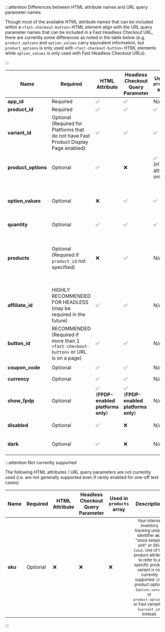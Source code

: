 <!---100% wisdth styling for 6 columns:  Name | Required | HTML Attribute | Headless Checkout Query Parameter | Used in `products` array | Description --->
<style>
table th:first-of-type {
    width: 15%;
}
table th:nth-of-type(2) {
    width: 10%;
}
table th:nth-of-type(3) {
    width: 10%;
}
table th:nth-of-type(4) {
    width: 10%;
}
table th:nth-of-type(5) {
    width: 10%;
}
table th:nth-of-type(6) {
    width: 45%;
}
table td:nth-of-type(6) {
    font-size: 13px;
}
</style>

:::attention Differences between HTML attribute names and URL query parameter names

Though most of the available HTML attribute names that can be included within a `<fast-checkout-button>` HTML element align with the URL query parameter names that can be included in a Fast Headless Checkout URL, there are currently some differences as noted in the table below (e.g. `product_options` and `option_values` carry equivalent information, but `product_options` is only used with `<fast-checkout-button>` HTML elements while `option_values` is only used with Fast Headless Checkout URLs).

:::

| Name                | Required                                                                                | HTML Attribute                          | Headless Checkout Query Parameter       | Used in `products` array    | Description                                                                                                                                                                                                                                                                                                                                                                                                                                                                                                                                                                                                                                                                                                                                                                                                                                                                                                                                                                                                                                   |
| ------------------- | --------------------------------------------------------------------------------------- | --------------------------------------- | --------------------------------------- | --------------------------- | --------------------------------------------------------------------------------------------------------------------------------------------------------------------------------------------------------------------------------------------------------------------------------------------------------------------------------------------------------------------------------------------------------------------------------------------------------------------------------------------------------------------------------------------------------------------------------------------------------------------------------------------------------------------------------------------------------------------------------------------------------------------------------------------------------------------------------------------------------------------------------------------------------------------------------------------------------------------------------------------------------------------------------------------- |
| **app_id**          | Required                                                                                | ✅                                      | ✅                                      | N/A                         | Your Fast app ID (`app_id`) that you were provided during Fast Seller onboarding.                                                                                                                                                                                                                                                                                                                                                                                                                                                                                                                                                                                                                                                                                                                                                                                                                                                                                                                                                             |
| **product_id**      | Required                                                                                | ✅                                      | ✅                                      | ✅                          | The product ID (`product_id`) of the product being provided for purchase.                                                                                                                                                                                                                                                                                                                                                                                                                                                                                                                                                                                                                                                                                                                                                                                                                                                                                                                                                                     |
| **variant_id**      | Optional<br>(Required for Platforms that do not have Fast Product Display Page enabled) | ✅                                      | ✅                                      | ✅                          | The Variant ID (`variant_id`) unique sub-identifier for a specific variant of a product. A `variant_id` should exactly match to one `product_id` in combination with a specific set of `product_options`/`option_values` (e.g. a specific shoe, in a specific size, with a specific color, etc.). Please note that `product_options`/`option_values` may be the preferred method for specifying a product variant depending on platform.                                                                                                                                                                                                                                                                                                                                                                                                                                                                                                                                                                                                      |
| **product_options** | Optional                                                                                | ✅                                      | ❌                                      | ✅<br>(HTML attribute only) | The product options (`product_options`) attribute for the `<fast-checkout-button>` HTML element are a set of configurations that further describe the product being ordered. Must be provided as a key:value map (where each key represents a selected option and each value represents the value for that option). Can be provided as a comma-separated list if linking to a single product, or formatted as a valid JSON object if linking to one or more products within a `products` array. The data contained is equivalent to the data contained within `option_values` Fast Headless Checkout URL query parameter.                                                                                                                                                                                                                                                                                                                                                                                                                     |
| **option_values**   | Optional                                                                                | ❌                                      | ✅                                      | ✅                          | The product options (`option_values`) for Fast Headless Checkout URLs are a set of configurations that further describe the product being ordered. Must be provided as a key:value map (where each key represents a selected option and each value represents the value for that option). Can be provided as a comma-separated list if linking to a single product (i.e. when providing a single `product_id`). Alternatively can be formatted as a valid JSON object if linking to one or more products within a `products` array. The data contained is equivalent to data contained within the `product_options` `<fast-checkout-button>` HTML attribute.                                                                                                                                                                                                                                                                                                                                                                                  |
| **quantity**        | Optional                                                                                | ✅                                      | ✅                                      | ✅                          | The number of items to be purchased. Can be provided as the quantity for a single product (`product_id`) or as the quanitty for each products specified in a `products` array. Will default to 1 if not specified.                                                                                                                                                                                                                                                                                                                                                                                                                                                                                                                                                                                                                                                                                                                                                                                                                            |
| **products**        | Optional<br>(Required if `product_id` not specified)                                    | ❌                                      | ✅                                      | N/A                         | (**ONLY APPLICABLE TO FAST HEADLESS CHECKOUT URLs**) If you are attempting to share a link with multiple included products (e.g. a costume or other outfit with multiple pieces, a furniture set composed of separate pieces, or other "recipes" that include multiple products), you can specify an array of `products` instead of a single product (`product_id`). Each product in the array needs to be included as an a valid JSON object, with each object separated by commas. If FPDP is enabled for your platform, then only required field for each product is `products[].product_id`. If FDPD is not enabled for your platform, you will need to link to each specific product variant--either by specifying each product ID (`products[].product_id`) along with all relevant product options (`products[].option_values[{"option_id":"PRODUCT_OPTION_ID","option_value":"PRODUCT_OPTION_VALUE"}])`), or by specifying each product ID (`products[].product_id`) along with its associated variant ID (`products[].variant_id)`). |
| **affiliate_id**    | HIGHLY RECOMMENDED FOR HEADLESS<br>(may be required in the future)                      | ✅                                      | ✅                                      | N/A                         | A unique identifier of an affiliate (`affiliate_id`) for your store. Use this if purchases through this button should be linked to an affiliate.                                                                                                                                                                                                                                                                                                                                                                                                                                                                                                                                                                                                                                                                                                                                                                                                                                                                                              |
| **button_id**       | RECOMMENDED<br>(Required if more than 1 `<fast-checkout-button>` or URL is on a page)   | ✅                                      | ✅                                      | N/A                         | A unique identifier for a given button (`button_id`). This is useful for helping to identify the origin of a Fast Headless Checkout. Button IDs should be unique when several <fast-checkout-button> elements or Fast Headless Checkout URLs are present on the same page.                                                                                                                                                                                                                                                                                                                                                                                                                                                                                                                                                                                                                                                                                                                                                                    |
| **coupon_code**     | Optional                                                                                | ✅                                      | ✅                                      | N/A                         | A valid coupon code (`coupon_code`) for the purchase, automatically applied for all users that click the provided `<fast-checkout-button>` or otherwise visit the given Fast Headless Checkout URL.                                                                                                                                                                                                                                                                                                                                                                                                                                                                                                                                                                                                                                                                                                                                                                                                                                           |
| **currency**        | Optional                                                                                | ✅                                      | ✅                                      | N/A                         | String value of the currency for the purchase that follows the 3-character [ISO 4217 convention](https://en.wikipedia.org/wiki/ISO_4217) (e.g. "USD" for the US Dollar, "GBP" for Pound Sterling, "AUD" for the Australian Dollar, etc.).                                                                                                                                                                                                                                                                                                                                                                                                                                                                                                                                                                                                                                                                                                                                                                                                     |
| **show_fpdp**       | Optional                                                                                | ✅<br>(**FPDP-enabled platforms only**) | ✅<br>(**FPDP-enabled platforms only**) | N/A                         | (**ONLY APPLICABLE TO FPDP-ENABLED PLATFORMS**) If included within a Fast Headless Checkout URL, the `show_fpdp` boolean will force the display of the Fast Product Display Page (FPDP). This is only possible for platforms that have the FPDP enabled. Please also note that if a product on an FPDP-enabled platform has variants, the FPDP will display by default.                                                                                                                                                                                                                                                                                                                                                                                                                                                                                                                                                                                                                                                                       |
| **disabled**        | Optional                                                                                | ✅                                      | ❌                                      | N/A                         | If included within a `<fast-checkout-button>` element, the `disabled` HTML attribute will prevent the button from functioning and show the button in a disabled state. Please note that this is not a boolean field, so you only need to include the name of the attribute within the `<fast-checkout-button>` HTML element.                                                                                                                                                                                                                                                                                                                                                                                                                                                                                                                                                                                                                                                                                                                  |
| **dark**            | Optional                                                                                | ✅                                      | ❌                                      | N/A                         | If included within a `<fast-checkout-button>` element, the `dark` HTML attribute will use the dark theme for the Fast Checkout button. This is best used on sites that use a dark theme. Please note that this is not a boolean field, so you only need to include the name of the attribute within the `<fast-checkout-button>` HTML element.                                                                                                                                                                                                                                                                                                                                                                                                                                                                                                                                                                                                                                                                                                |

:::attention Not currently supported

The following HTML attributes / URL query parameters are not currently used (i.e. are not generally supported even if rarely enabled for one-off test cases).

| Name    | Required | HTML Attribute | Headless Checkout Query Parameter | Used in `products` array |                                                                                                                                            Description                                                                                                                                             |
| ------- | -------- | -------------- | --------------------------------- | ------------------------ | :------------------------------------------------------------------------------------------------------------------------------------------------------------------------------------------------------------------------------------------------------------------------------------------------: |
| **sku** | Optional | ❌             | ❌                                | ❌                       | Your internal inventory tracking unique identifier aka "stock keeping unit" or SKU (`sku`). Use of this product attribute to refer to a specific product variant is not currently supported. Use product options (`option_values` or `product_options`) or Fast variant ID (`variant_id`) instead. |

:::
